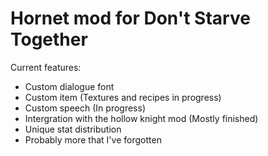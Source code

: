 # Hornet mod for Don't Starve Together
Current features:
- Custom dialogue font
- Custom item (Textures and recipes in progress)
- Custom speech (In progress)
- Intergration with the hollow knight mod (Mostly finished)
- Unique stat distribution
- Probably more that I've forgotten
